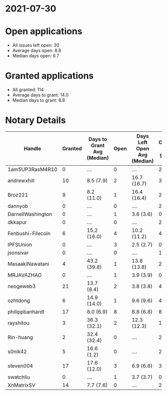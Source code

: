 2021-07-30
==========

# Open applications

- All issues left open: 30
- Average days open: 8.8
- Median days open: 6.7

# Granted applications

- All granted: 114
- Average days to grant: 14.0
- Median days to grant: 8.8

# Notary Details

| Handle            |   Granted | Days to Grant Avg (Median)   |   Open | Days Left Open Avg (Median)   |   Closed (no grant) |
|-------------------|-----------|------------------------------|--------|-------------------------------|---------------------|
| 1am5UP3RasM4R10   |         0 | ....                         |      0 | ....                          |                   2 |
| andrewxhill       |        10 | 8.5  (7.9)                   |      2 | 16.7  (16.7)                  |                  36 |
| Broz221           |         9 | 8.2  (11.0)                  |      1 | 16.4  (16.4)                  |                  27 |
| dannyob           |         0 | ....                         |      0 | ....                          |                   2 |
| DarnellWashington |         0 | ....                         |      1 | 3.6  (3.6)                    |                   0 |
| dkkapur           |         0 | ....                         |      0 | ....                          |                   2 |
| Fenbushi-Filecoin |         6 | 15.2  (16.0)                 |      4 | 10.2  (11.2)                  |                  45 |
| IPFSUnion         |         0 | ....                         |      3 | 2.5  (2.7)                    |                   0 |
| jsonsivar         |         0 | ....                         |      0 | ....                          |                  13 |
| MasaakiNawatani   |         4 | 43.2  (39.8)                 |      1 | 13.8  (13.8)                  |                  24 |
| MRJAVAZHAO        |         0 | ....                         |      1 | 3.9  (3.9)                    |                   0 |
| neogeweb3         |        21 | 13.7  (8.4)                  |      2 | 3.8  (3.8)                    |                  40 |
| ozhtdong          |         6 | 14.9  (14.0)                 |      1 | 9.6  (9.6)                    |                  41 |
| philippbanhardt   |        17 | 8.0  (6.9)                   |      8 | 8.8  (6.8)                    |                  81 |
| rayshitou         |         3 | 36.3  (32.1)                 |      2 | 12.3  (12.3)                  |                  11 |
| Rin-huang         |         2 | 32.4  (32.4)                 |      0 | ....                          |                   2 |
| s0nik42           |         5 | 16.6  (1.2)                  |      0 | ....                          |                  21 |
| steven004         |        17 | 17.6  (12.0)                 |      3 | 6.9  (6.6)                    |                  34 |
| swatchliu         |         0 | ....                         |      1 | 3.7  (3.7)                    |                   0 |
| XnMatrixSV        |        14 | 7.7  (7.6)                   |      0 | ....                          |                  23 |
